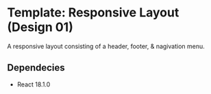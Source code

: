 # Template: Responsive Layout (Design 01)

A responsive layout consisting of a header, footer, & nagivation menu.

## Dependecies

* React 18.1.0